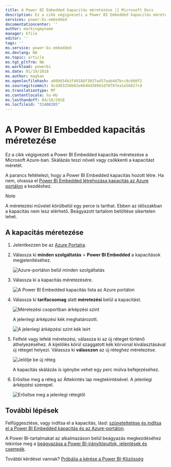 ```yaml
---
title: A Power BI Embedded kapacitás méretezése |} Microsoft Docs
description: Ez a cikk végigvezeti a Power BI Embedded kapacitás méretezése a Microsoft Azure-ban.
services: power-bi-embedded
documentationcenter: ''
author: markingmyname
manager: kfile
editor: ''
tags: ''
ms.service: power-bi-embedded
ms.devlang: NA
ms.topic: article
ms.tgt_pltfrm: NA
ms.workload: powerbi
ms.date: 01/19/2018
ms.author: maghan
ms.openlocfilehash: a089d34b3f49188f3037ad57aab4d7bcc8c660f2
ms.sourcegitcommit: 9cdd83256b82e664bd36991d78f87ea1e56827cd
ms.translationtype: MT
ms.contentlocale: hu-HU
ms.lasthandoff: 04/16/2018
ms.locfileid: "31408285"
---
```

# <a name="scale-your-power-bi-embedded-capacity"></a>A Power BI Embedded kapacitás méretezése

Ez a cikk végigvezeti a Power BI Embedded kapacitás méretezése a Microsoft Azure-ban. Skálázás teszi növeli vagy csökkenti a kapacitást méretét.

A parancs feltételezi, hogy a Power BI Embedded kapacitás hozott létre. Ha nem, olvassa el [Power BI Embedded létrehozása kapacitás az Azure portálon](create-capacity.md) a kezdéshez.

> [!NOTE]
> A méretezési művelet körülbelül egy perce is tarthat. Ebben az időszakban a kapacitás nem lesz elérhető. Beágyazott tartalom betöltése sikertelen lehet.

## <a name="scale-a-capacity"></a>A kapacitás méretezése

1. Jelentkezzen be az [Azure Portalra](https://portal.azure.com/).

2. Válassza ki **minden szolgáltatás** > **Power BI Embedded** a kapacitások megjelenítéséhez.

    ![Azure-portálon belül minden szolgáltatás](media/scale-capacity/azure-portal-more-services.png)

3. Válassza ki a kapacitás méretezésére.

    ![A Power BI Embedded kapacitás lista az Azure portálon](media/scale-capacity/azure-portal-capacity-list.png)

4. Válassza ki **tarifacsomag** alatt **méretezési** belül a kapacitást.

    ![Méretezési csoportban árképzési szint](media/scale-capacity/azure-portal-scale-pricing-tier.png)

    A jelenlegi árképzési kék meghatározott.

    ![A jelenlegi árképzési szint kék leírt](media/scale-capacity/azure-portal-current-tier.png)

5. Felfelé vagy lefelé méretezési, válassza ki az új réteget történő áthelyezéséhez. A kijelölés körül szaggatott kék körvonal kiválasztásával új réteget helyezi. Válassza ki **válasszon** az új réteghez méretezése.

    ![Jelölje be új réteg](media/scale-capacity/azure-portal-select-new-tier.png)

    A kapacitás skálázás is igénybe vehet egy perc múlva befejezéséhez.

6. Erősítse meg a réteg az Áttekintés lap megtekintésével. A jelenlegi árképzési szerepel.

    ![Erősítse meg a jelenlegi rétegtől](media/scale-capacity/azure-portal-confirm-tier.png)

## <a name="next-steps"></a>További lépések

Felfüggesztése, vagy indítsa el a kapacitás, lásd: [szüneteltetése és indítsa el a Power BI Embedded kapacitás és az Azure-portálon](pause-start.md).

A Power BI-tartalmakat az alkalmazáson belül beágyazás megkezdéséhez tekintse meg a [beágyazása a Power BI-irányítópultok, jelentések és csempék](https://powerbi.microsoft.com/documentation/powerbi-developer-embedding-content/).

További kérdései vannak? [Próbálja a kérése a Power BI-Közösség](http://community.powerbi.com/)
